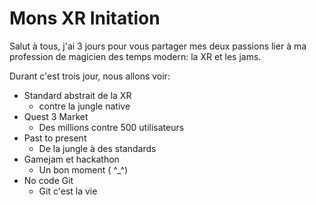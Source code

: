 #  Mons XR Initation

Salut à tous, j'ai 3 jours pour vous partager mes deux passions lier à ma profession de magicien des temps modern: la XR et les jams. 

Durant c'est trois jour, nous allons voir:
- Standard abstrait de la XR
  - contre la jungle native
- Quest 3 Market
  - Des millions contre 500 utilisateurs  
- Past to present
  - De la jungle à des standards
- Gamejam et hackathon
  - Un bon moment ( ^_^)
- No code Git
  - Git c'est la vie
